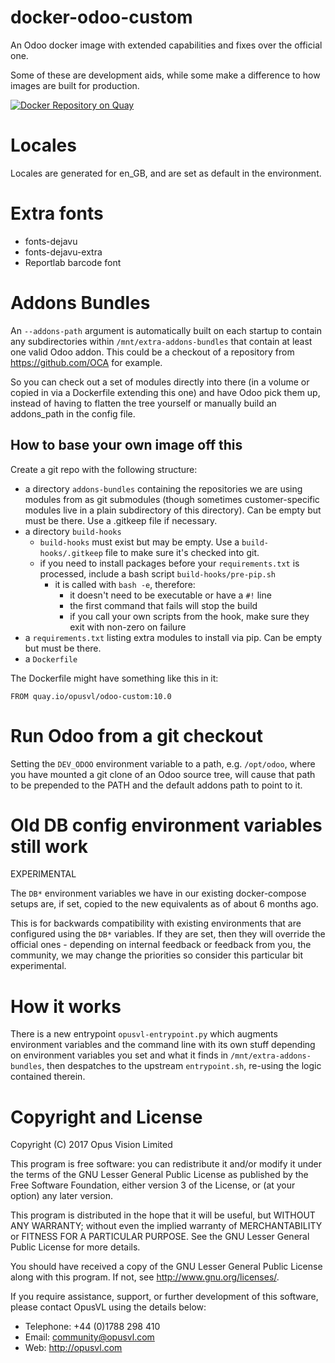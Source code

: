 # docker-odoo-custom
An Odoo docker image with extended capabilities and fixes over the official one.

Some of these are development aids, while some make a difference to how images
are built for production.

[![Docker Repository on Quay](https://quay.io/repository/opusvl/odoo-custom/status "Docker Repository on Quay")](https://quay.io/repository/opusvl/odoo-custom)

# Locales

Locales are generated for en_GB, and are set as default in the environment.

# Extra fonts

* fonts-dejavu
* fonts-dejavu-extra
* Reportlab barcode font

# Addons Bundles

An `--addons-path` argument is automatically built on each startup to contain any subdirectories within `/mnt/extra-addons-bundles` that contain at least one valid Odoo addon.  This could be a checkout of a repository from https://github.com/OCA for example.

So you can check out a set of modules directly into there (in a volume or copied in via a Dockerfile extending this one) and have Odoo pick them up, instead of having to flatten the tree yourself or manually build an addons_path in the config file.

## How to base your own image off this

Create a git repo with the following structure:

* a directory `addons-bundles` containing the repositories we are using modules from as git submodules (though sometimes customer-specific modules live in a plain subdirectory of this directory).  Can be empty but must be there.  Use a .gitkeep file if necessary.
* a directory `build-hooks`
  * `build-hooks` must exist but may be empty.  Use a `build-hooks/.gitkeep` file to make sure it's checked into git. 
  * if you need to install packages before your `requirements.txt` is processed, include a bash script `build-hooks/pre-pip.sh`
    * it is called with `bash -e`, therefore:
      * it doesn't need to be executable or have a `#!` line
      * the first command that fails will stop the build
      * if you call your own scripts from the hook, make sure they exit with non-zero on failure  
* a `requirements.txt` listing extra modules to install via pip.  Can be empty but must be there.
* a `Dockerfile`

The Dockerfile might have something like this in it:

```
FROM quay.io/opusvl/odoo-custom:10.0
```

# Run Odoo from a git checkout

Setting the `DEV_ODOO` environment variable to a path, e.g. `/opt/odoo`, where you have
mounted a git clone of an Odoo source tree, will cause that path to be prepended to the
PATH and the default addons path to point to it.

# Old DB config environment variables still work

EXPERIMENTAL

The `DB*` environment variables we have in our existing docker-compose setups are, if set, copied to the new equivalents as of about 6 months ago.

This is for backwards compatibility with existing environments that are configured using the `DB*` variables.  If they are set, then they will override the official ones - depending on internal feedback or feedback from you, the community, we may change the priorities so consider this particular bit experimental.


# How it works

There is a new entrypoint `opusvl-entrypoint.py` which augments environment variables and the command line with its own stuff depending on environment variables you set and what it finds in `/mnt/extra-addons-bundles`, then despatches to the upstream `entrypoint.sh`, re-using the logic contained therein.


# Copyright and License

Copyright (C) 2017  Opus Vision Limited

This program is free software: you can redistribute it and/or modify
it under the terms of the GNU Lesser General Public License as published by
the Free Software Foundation, either version 3 of the License, or
(at your option) any later version.

This program is distributed in the hope that it will be useful,
but WITHOUT ANY WARRANTY; without even the implied warranty of
MERCHANTABILITY or FITNESS FOR A PARTICULAR PURPOSE.  See the
GNU Lesser General Public License for more details.

You should have received a copy of the GNU Lesser General Public License
along with this program.  If not, see <http://www.gnu.org/licenses/>.

If you require assistance, support, or further development of this
software, please contact OpusVL using the details below:

* Telephone: +44 (0)1788 298 410
* Email: community@opusvl.com
* Web: http://opusvl.com

